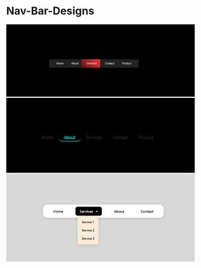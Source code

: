 # Nav-Bar-Designs

<img src="./Nav Snapshots/nav1.png" alt="Nav 1" >
<img src="./Nav Snapshots/nav2.png" alt="Nav 2" >
<img src="./Nav Snapshots/nav3.png" alt="Nav 3" >